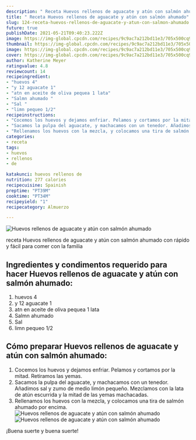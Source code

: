 ```yaml
---
description: " Receta Huevos rellenos de aguacate y atún con salmón ahumado"
title: " Receta Huevos rellenos de aguacate y atún con salmón ahumado"
slug: 124-receta-huevos-rellenos-de-aguacate-y-atun-con-salmon-ahumado
future: true
publishDate: 2021-05-21T09:40:23.222Z
image: https://img-global.cpcdn.com/recipes/9c9ac7a212bd11e3/705x500cq90/huevos-rellenos-de-aguacate-y-atun-con-salmon-ahumado-foto-principal.jpg
thumbnail: https://img-global.cpcdn.com/recipes/9c9ac7a212bd11e3/705x500cq90/huevos-rellenos-de-aguacate-y-atun-con-salmon-ahumado-foto-principal.jpg
image: https://img-global.cpcdn.com/recipes/9c9ac7a212bd11e3/705x500cq90/huevos-rellenos-de-aguacate-y-atun-con-salmon-ahumado-foto-principal.jpg
cover: https://img-global.cpcdn.com/recipes/9c9ac7a212bd11e3/705x500cq90/huevos-rellenos-de-aguacate-y-atun-con-salmon-ahumado-foto-principal.jpg
author: Katherine Meyer
ratingvalue: 4.8
reviewcount: 14
recipeingredient:
- "huevos 4"
- "y 12 aguacate 1"
- "atn en aceite de oliva pequea 1 lata"
- "Salmn ahumado "
- "Sal "
- "limn pequeo 1/2"
recipeinstructions:
- "Cocemos los huevos y dejamos enfriar. Pelamos y cortamos por la mitad. Retiramos las yemas."
- "Sacamos la pulpa del aguacate, y machacamos con un tenedor. Añadimos sal y zumo de medio limón pequeño. Mezclamos con la lata de atún escurrida y la mitad de las yemas machacadas."
- "Rellenamos los huevos con la mezcla, y colocamos una tira de salmón ahumado por encima."
categories:
- receta
tags:
- huevos
- rellenos
- de

katakunci: huevos rellenos de 
nutrition: 277 calories
recipecuisine: Spainish
preptime: "PT39M"
cooktime: "PT34M"
recipeyield: "1"
recipecategory: Almuerzo

---
```



![Huevos rellenos de aguacate y atún con salmón ahumado](https://img-global.cpcdn.com/recipes/9c9ac7a212bd11e3/705x500cq90/huevos-rellenos-de-aguacate-y-atun-con-salmon-ahumado-foto-principal.jpg)

receta Huevos rellenos de aguacate y atún con salmón ahumado con rápido y fácil para comer con la familia

<!--inarticleads1-->

## Ingredientes y condimentos requerido para hacer Huevos rellenos de aguacate y atún con salmón ahumado:

1. huevos 4
1. y 12 aguacate 1
1. atn en aceite de oliva pequea 1 lata
1. Salmn ahumado 
1. Sal 
1. limn pequeo 1/2



<!--inarticleads2-->

## Cómo preparar Huevos rellenos de aguacate y atún con salmón ahumado:

1. Cocemos los huevos y dejamos enfriar. Pelamos y cortamos por la mitad. Retiramos las yemas.
1. Sacamos la pulpa del aguacate, y machacamos con un tenedor. Añadimos sal y zumo de medio limón pequeño. Mezclamos con la lata de atún escurrida y la mitad de las yemas machacadas.
1. Rellenamos los huevos con la mezcla, y colocamos una tira de salmón ahumado por encima.
<img src="https://img-global.cpcdn.com/steps/2e22720e64c9da98/160x128cq70/foto-del-paso-3-de-la-receta-huevos-rellenos-de-aguacate-y-atun-con-salmon-ahumado.jpg" alt="Huevos rellenos de aguacate y atún con salmón ahumado"><img src="https://img-global.cpcdn.com/steps/c358a063f06d1a34/160x128cq70/foto-del-paso-3-de-la-receta-huevos-rellenos-de-aguacate-y-atun-con-salmon-ahumado.jpg" alt="Huevos rellenos de aguacate y atún con salmón ahumado">


¡Buena suerte y buena suerte!

